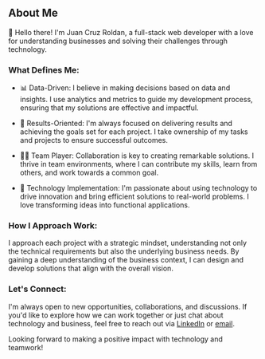 ## About Me

👋 Hello there! I'm Juan Cruz Roldan, a full-stack web developer with a love for understanding businesses and solving their challenges through technology. 

### What Defines Me:

- 📊 Data-Driven: I believe in making decisions based on data and insights. I use analytics and metrics to guide my development process, ensuring that my solutions are effective and impactful.

- 🎯 Results-Oriented: I'm always focused on delivering results and achieving the goals set for each project. I take ownership of my tasks and projects to ensure successful outcomes.

- 👨‍💻 Team Player: Collaboration is key to creating remarkable solutions. I thrive in team environments, where I can contribute my skills, learn from others, and work towards a common goal.

- 🚀 Technology Implementation: I'm passionate about using technology to drive innovation and bring efficient solutions to real-world problems. I love transforming ideas into functional applications.

### How I Approach Work:

I approach each project with a strategic mindset, understanding not only the technical requirements but also the underlying business needs. By gaining a deep understanding of the business context, I can design and develop solutions that align with the overall vision.

### Let's Connect:

I'm always open to new opportunities, collaborations, and discussions. If you'd like to explore how we can work together or just chat about technology and business, feel free to reach out via [LinkedIn](https://www.linkedin.com/in/juancruzroldan) or [email](mailto:juancruz.roldan19@gmail.com).

Looking forward to making a positive impact with technology and teamwork!
